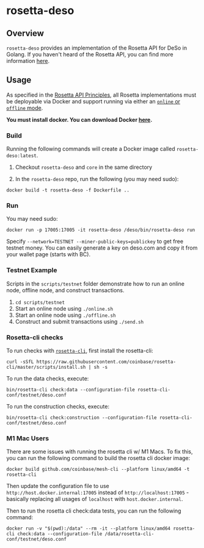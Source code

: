 # rosetta-deso

## Overview

`rosetta-deso` provides an implementation of the Rosetta API for DeSo in Golang.
If you haven't heard of the Rosetta API, you can find more
information [here](https://rosetta-api.org).

## Usage

As specified in the [Rosetta API Principles](https://www.rosetta-api.org/docs/automated_deployment.html),
all Rosetta implementations must be deployable via Docker and support running via either an
[`online` or `offline` mode](https://www.rosetta-api.org/docs/node_deployment.html#multiple-modes).

**You must install docker. You can download Docker [here](https://www.docker.com/get-started).**

### Build

Running the following commands will create a Docker image called `rosetta-deso:latest`.

1. Checkout `rosetta-deso` and `core` in the same directory

2. In the `rosetta-deso` repo, run the following (you may need sudo):

```
docker build -t rosetta-deso -f Dockerfile ..
```

### Run

You may need sudo:

```
docker run -p 17005:17005 -it rosetta-deso /deso/bin/rosetta-deso run
```

Specify `--network=TESTNET --miner-public-keys=publickey` to get free testnet money. You
can easily generate a key on deso.com and copy it from your wallet page (starts with
BC).

### Testnet Example

Scripts in the `scripts/testnet` folder demonstrate how to run an online node, offline node, and construct transactions.

1. `cd scripts/testnet`
1. Start an online node using `./online.sh`
1. Start an online node using `./offline.sh`
2. Construct and submit transactions using `./send.sh`

### Rosetta-cli checks

To run checks with [`rosetta-cli`](https://github.com/coinbase/rosetta-cli), first install the rosetta-cli:

```
curl -sSfL https://raw.githubusercontent.com/coinbase/rosetta-cli/master/scripts/install.sh | sh -s
```
To run the data checks, execute:
```
bin/rosetta-cli check:data --configuration-file rosetta-cli-conf/testnet/deso.conf
```

To run the construction checks, execute:

```
bin/rosetta-cli check:construction --configuration-file rosetta-cli-conf/testnet/deso.conf
```

### M1 Mac Users

There are some issues with running the rosetta cli w/ M1 Macs. To fix this, you can run the following command to build
the rosetta cli docker image:
```
docker build github.com/coinbase/mesh-cli --platform linux/amd64 -t rosetta-cli
```

Then update the configuration file to use `http://host.docker.internal:17005` instead of `http://localhost:17005` -
basically replacing all usages of `localhost` with `host.docker.internal`.

Then to run the rosetta cli check:data tests, you can run the following command:
```
docker run -v "$(pwd):/data" --rm -it --platform linux/amd64 rosetta-cli check:data --configuration-file /data/rosetta-cli-conf/testnet/deso.conf
```